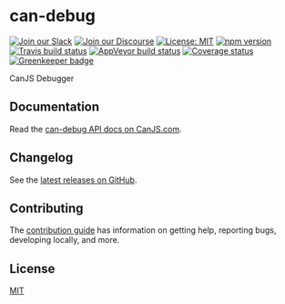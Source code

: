 # can-debug

[![Join our Slack](https://img.shields.io/badge/slack-join%20chat-611f69.svg)](https://www.bitovi.com/community/slack?utm_source=badge&utm_medium=badge&utm_campaign=pr-badge&utm_content=badge)
[![Join our Discourse](https://img.shields.io/discourse/https/forums.bitovi.com/posts.svg)](https://forums.bitovi.com/?utm_source=badge&utm_medium=badge&utm_campaign=pr-badge&utm_content=badge)
[![License: MIT](https://img.shields.io/badge/license-MIT-blue.svg)](https://github.com/canjs/can-debug/blob/master/LICENSE)
[![npm version](https://badge.fury.io/js/can-debug.svg)](https://www.npmjs.com/package/can-debug)
[![Travis build status](https://travis-ci.org/canjs/can-debug.svg?branch=master)](https://travis-ci.org/canjs/can-debug)
[![AppVeyor build status](https://ci.appveyor.com/api/projects/status/github/canjs/can-debug?branch=master&svg=true)](https://ci.appveyor.com/project/matthewp/can-debug)
[![Coverage status](https://coveralls.io/repos/github/canjs/can-debug/badge.svg?branch=master)](https://coveralls.io/github/canjs/can-debug?branch=master)
[![Greenkeeper badge](https://badges.greenkeeper.io/canjs/can-debug.svg)](https://greenkeeper.io/)

CanJS Debugger

## Documentation

Read the [can-debug API docs on CanJS.com](https://canjs.com/doc/can-debug.html).

## Changelog

See the [latest releases on GitHub](https://github.com/canjs/can-debug/releases).

## Contributing

The [contribution guide](https://github.com/canjs/can-debug/blob/master/CONTRIBUTING.md) has information on getting help, reporting bugs, developing locally, and more.

## License

[MIT](https://github.com/canjs/can-debug/blob/master/LICENSE)
